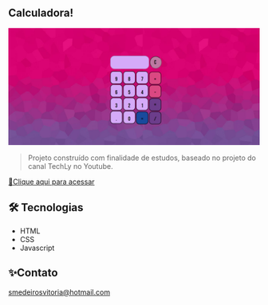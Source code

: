 ## Calculadora!

![preview](./.github/Preview.png)

> Projeto construído com finalidade de estudos, baseado no projeto do canal TechLy no Youtube.

[🔗Clique aqui para acessar](https://medeirosvitoria.github.io/Calculadora/)

## 🛠️ Tecnologias
- HTML
- CSS
- Javascript 

## ✨Contato
smedeirosvitoria@hotmail.com 